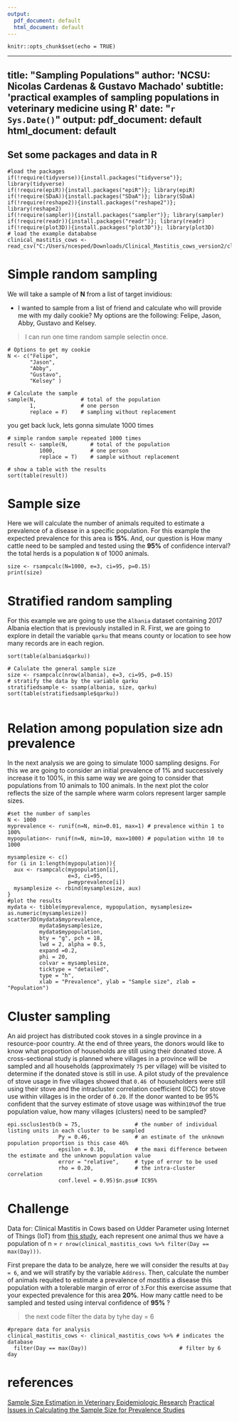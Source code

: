 ```yaml
---
output:
  pdf_document: default
  html_document: default
---
```

```{r setup, include=FALSE}
knitr::opts_chunk$set(echo = TRUE)
```

---
title: "Sampling Populations"
author: 'NCSU: Nicolas Cardenas & Gustavo Machado'
subtitle: 'practical examples of sampling populations in veterinary medicine using R' 
date: "`r Sys.Date()`"
output:
  pdf_document: default
  html_document: default
---

## Set some packages and data in R 

```{r, echo=FALSE, warning=F, message=FALSE}
#load the packages 
if(!require(tidyverse)){install.packages("tidyverse")}; library(tidyverse)
if(!require(epiR)){install.packages("epiR")}; library(epiR)
if(!require(SDaA)){install.packages("SDaA")}; library(SDaA)
if(!require(reshape2)){install.packages("reshape2")}; library(reshape2)
if(!require(sampler)){install.packages("sampler")}; library(sampler)
if(!require(readr)){install.packages("readr")}; library(readr)
if(!require(plot3D)){install.packages("plot3D")}; library(plot3D)
# load the example datababse 
clinical_mastitis_cows <- read_csv("C:/Users/ncesped/Downloads/Clinical_Mastitis_cows_version2/clinical_mastitis_cows.csv")

```
# Simple random sampling

We will take a sample of **N** from a list of target invidious:
* I wanted to sample from a list of friend and calculate who will provide me with my daily cookie? 
My options are the following: Felipe, Jason, Abby, Gustavo and Kelsey.

> I can run one time random sample selectin once.
 
```{r}
# Options to get my cookie  
N <- c("Felipe",
       "Jason", 
       "Abby",
       "Gustavo",
       "Kelsey" )

# Calculate the sample 
sample(N,              # total of the population 
       1,              # one person 
       replace = F)    # sampling without replacement 
```
you get back luck, lets gonna simulate 1000 times 

```{r}
# simple random sample repeated 1000 times 
result <- sample(N,       # total of the population 
          1000,           # one person 
          replace = T)    # sample without replacement

# show a table with the results 
sort(table(result))

```

# Sample size

Here we will calculate the number of animals requited to estimate a prevalence of a disease in a specific population.
For this example the expected prevalence for this area is **15%**. And, our question is How many cattle need to be sampled and tested using the **95%** of confidence interval?  the total herds is a  population `N` of 1000 animals. 


```{r}
size <- rsampcalc(N=1000, e=3, ci=95, p=0.15)
print(size)

```

# Stratified random sampling
For this example we are going to use the `Albania` dataset containing 2017 Albania election that is previously installed in R. First, we are going to explore in detail the variable `qarku` that means county or location to see how many records are in each region.


```{r}
sort(table(albania$qarku))
```



```{r}
# Calulate the general sample size 
size <- rsampcalc(nrow(albania), e=3, ci=95, p=0.15)
# stratify the data by the variable qarku
stratifiedsample <- ssamp(albania, size, qarku)
sort(table(stratifiedsample$qarku))


```

# Relation among  population size adn prevalence 

In the next analysis we are going to simulate 1000 sampling designs. For this we are going to consider an initial prevalence of 1% and successively increase it to 100%, in this same way we are going to consider that populations from 10 animals to 100 animals. In the next plot the color reflects the size of the sample where warm colors represent larger sample sizes.


```{r}
#set the number of samples 
N <- 1000
myprevalence <- runif(n=N, min=0.01, max=1) # prevalence within 1 to 100%
mypopulation<- runif(n=N, min=10, max=1000) # population withn 10 to 1000

mysamplesize <- c()
for (i in 1:length(mypopulation)){
  aux <- rsampcalc(mypopulation[i],
                   e=3, ci=95,
                   p=myprevalence[i])
  mysamplesize <- rbind(mysamplesize, aux)
}
#plot the results 
mydata <- tibble(myprevalence, mypopulation, mysamplesize= as.numeric(mysamplesize))
scatter3D(mydata$myprevalence,
          mydata$mysamplesize, 
          mydata$mypopulation,
          bty = "g", pch = 18,
          lwd = 2, alpha = 0.5,
          expand =0.2,
          phi = 20,
          colvar = mysamplesize,
          ticktype = "detailed",
          type = "h",
          xlab = "Prevalence", ylab = "Sample size", zlab = "Population")

```

# Cluster sampling
An aid project has distributed cook stoves in a single province in a resource-poor country. At the end of three years, the donors would like to know what proportion of households are still using their donated stove. A cross-sectional study is planned where villages in a province will be sampled and all households (approximately `75` per village) will be visited to determine if the donated stove is still in use. A pilot study of the prevalence of stove usage in five villages showed that `0.46 `of householders were still using their stove and the intracluster correlation coefficient (ICC) for stove use within villages is in the order of `0.20`. If the donor wanted to be 95% confident that the survey estimate of stove usage was within` 10% `of the true population value, how many villages (clusters) need to be sampled?


```{r}
epi.ssclus1estb(b = 75,                 # the number of individual listing units in each cluster to be sampled
                Py = 0.46,              # an estimate of the unknown population proportion is this case 46%
                epsilon = 0.10,         # the maxi difference between the estimate and the unknown population value
                error = "relative",     # type of error to be used 
                rho = 0.20,             # the intra-cluster correlation
                conf.level = 0.95)$n.psu# IC95%
```


# Challenge 
Data for: Clinical Mastitis in Cows based on Udder Parameter using Internet of Things (IoT) from [this study](https://github.com/machado-lab/CBS-595-Special-topics-in-disease-epidemiology/blob/main/CBS_595_epidemiology/Exploratory%20data%20analysis/Exploratory%20data%20analysis_lecture.pdf), each represent one animal thus we have a population of n = `r nrow(clinical_mastitis_cows %>% filter(Day == max(Day)))`.

First prepare the data to be analyze, here we will consider the results at `Day = 6`, and we will stratify by the variable `Address`. Then, calculate the number of animals requited to estimate a prevalence of _mastitis_ a disease this population with a tolerable margin of error of `3`.For this exercise assume that your expected prevalence for this area **20%**. How many cattle need to be sampled and tested using interval confidence of **95%** ?

> the next code filter the data by tyhe day = 6 

```{r, warning=F, message=FALSE}
#prepare data for analysis
clinical_mastitis_cows <- clinical_mastitis_cows %>% # indicates the  database
  filter(Day == max(Day))                             # filter by 6 day 

```



# references 

[Sample Size Estimation in Veterinary Epidemiologic Research](https://www.frontiersin.org/articles/10.3389/fvets.2020.539573/full)
[Practical Issues in Calculating the Sample Size for Prevalence Studies](https://citeseerx.ist.psu.edu/viewdoc/download?doi=10.1.1.504.2129&rep=rep1&type=pdf)
